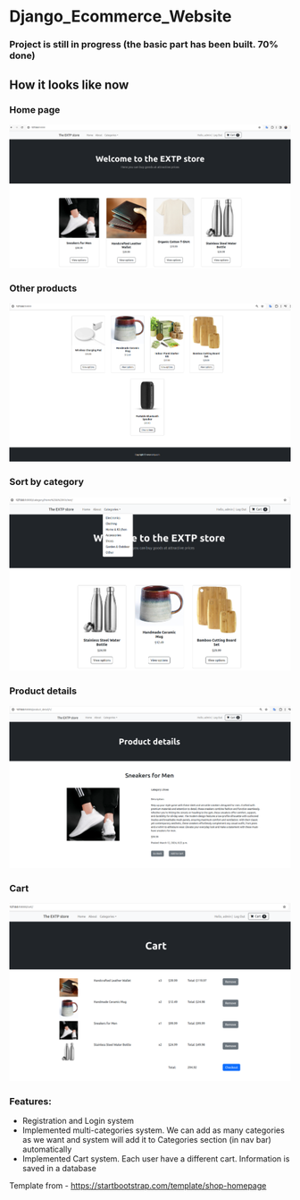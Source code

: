 # Django_Ecommerce_Website
  
### Project is still in progress (the basic part has been built. 70% done)  
  
## How it looks like now  
  
### Home page  
  
![home](./!resources/media/home2.png)  
  
### Other products  
  
![home](./!resources/media/other_products.png)  
  
### Sort by category  
  
![home](./!resources/media/sort_by_category.png)  
  
  ### Product details
  
![home](./!resources/media/product_details.png)  
  
### Cart  
  
![home](./!resources/media/cart.png)    
  
  
### Features:  
- Registration and Login system
- Implemented multi-categories system. We can add as many categories as we want and system will add it to Categories section (in nav bar) automatically  
- Implemented Cart system. Each user have a different cart. Information is saved in a database


  
Template from - https://startbootstrap.com/template/shop-homepage  